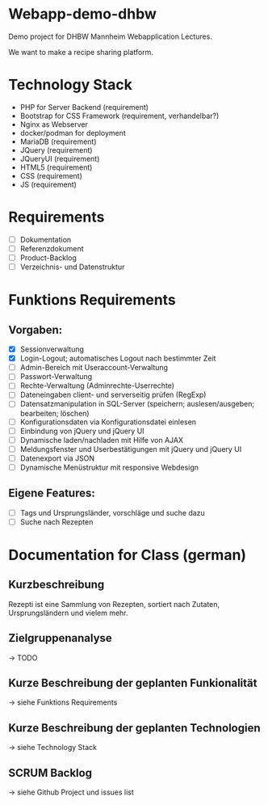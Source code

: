 # Webapp-demo-dhbw
Demo project for DHBW Mannheim Webapplication Lectures.

We want to make a recipe sharing platform.

# Technology Stack
- PHP for Server Backend (requirement)
- Bootstrap for CSS Framework (requirement, verhandelbar?)
- Nginx as Webserver
- docker/podman for deployment
- MariaDB (requirement)
- JQuery (requirement)
- JQueryUI (requirement)
- HTML5 (requirement)
- CSS (requirement)
- JS (requirement)

# Requirements
- [ ] Dokumentation 
- [ ] Referenzdokument
- [ ] Product-Backlog
- [ ] Verzeichnis- und Datenstruktur

# Funktions Requirements
## Vorgaben:
- [X] Sessionverwaltung
- [X] Login-Logout; automatisches Logout nach bestimmter Zeit
- [ ] Admin-Bereich mit Useraccount-Verwaltung
- [ ] Passwort-Verwaltung
- [ ] Rechte-Verwaltung (Adminrechte-Userrechte)
- [ ] Dateneingaben client- und serverseitig prüfen (RegExp)
- [ ] Datensatzmanipulation in SQL-Server (speichern; auslesen/ausgeben; bearbeiten; löschen)
- [ ] Konfigurationsdaten via Konfigurationsdatei einlesen
- [ ] Einbindung von jQuery und jQuery UI
- [ ] Dynamische laden/nachladen mit Hilfe von AJAX
- [ ] Meldungsfenster und Userbestätigungen mit jQuery und jQuery UI
- [ ] Datenexport via JSON
- [ ] Dynamische Menüstruktur mit responsive Webdesign
## Eigene Features:
- [ ] Tags und Ursprungsländer, vorschläge und suche dazu
- [ ] Suche nach Rezepten

# Documentation for Class (german)
## Kurzbeschreibung
Rezepti ist eine Sammlung von Rezepten, sortiert nach Zutaten, Ursprungsländern und vielem mehr.

## Zielgruppenanalyse
-> TODO

## Kurze Beschreibung der geplanten Funkionalität
-> siehe Funktions Requirements

## Kurze Beschreibung der geplanten Technologien
-> siehe Technology Stack

## SCRUM Backlog
-> siehe Github Project und issues list
